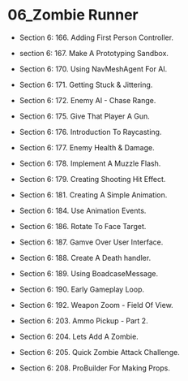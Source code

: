 # 06_Zombie Runner
 
* Section 6: 166. Adding First Person Controller.

* section 6: 167. Make A Prototyping Sandbox.

* Section 6: 170. Using NavMeshAgent For AI.

* Section 6: 171. Getting Stuck & Jittering.

* Section 6: 172. Enemy AI - Chase Range.

* Section 6: 175. Give That Player A Gun.

* Section 6: 176. Introduction To Raycasting.

* Section 6: 177. Enemy Health & Damage.

* Section 6: 178. Implement A Muzzle Flash.

* Section 6: 179. Creating Shooting Hit Effect.

* Section 6: 181. Creating A Simple Animation.

* Section 6: 184. Use Animation Events.

* Section 6: 186. Rotate To Face Target.

* Section 6: 187. Gamve Over User Interface.

* Section 6: 188. Create A Death handler.

* Section 6: 189. Using BoadcaseMessage.

* Section 6: 190. Early Gameplay Loop.

* Section 6: 192. Weapon Zoom - Field Of View.

* Section 6: 203. Ammo Pickup - Part 2.

* Section 6: 204. Lets Add A Zombie.

* Section 6: 205. Quick Zombie Attack Challenge.

* Section 6: 208. ProBuilder For Making Props.
